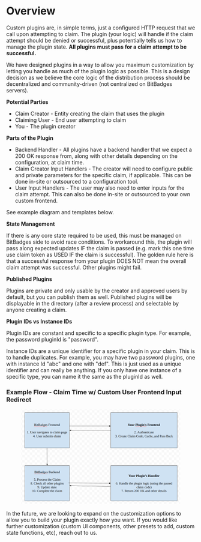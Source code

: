 # Overview

Custom plugins are, in simple terms, just a configured HTTP request that we call upon attempting to claim. The plugin (your logic) will handle if the claim attempt should be denied or successful, plus potentially tells us how to manage the plugin state. **All plugins must pass for a claim attempt to be successful.**

We have designed plugins in a way to allow you maximum customization by letting you handle as much of the plugin logic as possible. This is a design decision as we believe the core logic of the distribution process should be decentralized and community-driven (not centralized on BitBadges servers).

**Potential Parties**

* Claim Creator - Entity creating the claim that uses the plugin
* Claiming User - End user attempting to claim
* You - The plugin creator

**Parts of the Plugin**

* Backend Handler - All plugins have a backend handler that  we expect a 200 OK response from, along with other details depending on the configuration, at claim time.
* Claim Creator Input Handlers - The creator will need to configure public and private parameters for the specific claim, if applicable. This can be done in-site or outsourced to a configuration tool.
* User Input Handlers - The user may also need to enter inputs for the claim attempt. This can also be done in-site or outsourced to your own custom frontend.

See example diagram and templates below.

**State Management**

If there is any core state required to be used, this must be managed on BitBadges side to avoid race conditions. To workaround this, the plugin will pass along expected updates IF the claim is passed (e.g. mark this one time use claim token as USED IF the claim is successful). The golden rule here is that a successful response from your plugin DOES NOT mean the overall claim attempt was successful. Other plugins might fail.

**Published Plugins**

Plugins are private and only usable by the creator and approved users by default, but you can publish them as well. Published plugins will be displayable in the directory (after a review process) and selectable by anyone creating a claim.&#x20;

**Plugin IDs vs Instance IDs**

Plugin IDs are constant and specific to a specific plugin type. For example, the password pluginId is "password".&#x20;

Instance IDs are a unique identifier for a specific plugin in your claim. This is to handle duplicates. For example, you may have two password plugins, one with instance Id "abc" and one with "def". This is just used as a unique identifier and can really be anything. If you only have one instance of a specific type, you can name it the same as the pluginId as well.

### Example Flow - Claim Time w/ Custom User Frontend Input Redirect

<figure><img src="../../../.gitbook/assets/image (5) (1).png" alt=""><figcaption></figcaption></figure>

In the future, we are looking to expand on the customization options to allow you to build your plugin exactly how you want. If you would like further customization (custom UI components, other presets to add, custom state functions, etc), reach out to us.
